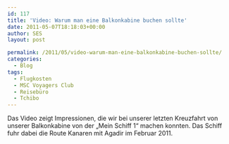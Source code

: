 ```yaml
---
id: 117
title: 'Video: Warum man eine Balkonkabine buchen sollte'
date: 2011-05-07T18:18:03+00:00
author: SES
layout: post

permalink: /2011/05/video-warum-man-eine-balkonkabine-buchen-sollte/
categories:
  - Blog
tags:
  - Flugkosten
  - MSC Voyagers Club
  - Reisebüro
  - Tchibo
---
```

Das Video zeigt Impressionen, die wir bei unserer letzten Kreuzfahrt von unserer Balkonkabine von der &#8222;Mein Schiff 1&#8220; machen konnten. Das Schiff fuhr dabei die Route Kanaren mit Agadir im Februar 2011.

